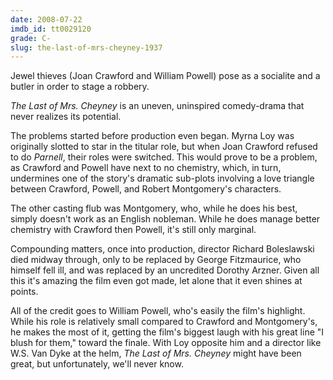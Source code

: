 ```yaml
---
date: 2008-07-22
imdb_id: tt0029120
grade: C-
slug: the-last-of-mrs-cheyney-1937
---
```


Jewel thieves (Joan Crawford and William Powell) pose as a socialite and a butler in order to stage a robbery.

_The Last of Mrs. Cheyney_ is an uneven, uninspired comedy-drama that never realizes its potential.

The problems started before production even began. Myrna Loy was originally slotted to star in the titular role, but when Joan Crawford refused to do <span data-imdb-id="tt0029377">_Parnell_</span>, their roles were switched. This would prove to be a problem, as Crawford and Powell have next to no chemistry, which, in turn, undermines one of the story's dramatic sub-plots involving a love triangle between Crawford, Powell, and Robert Montgomery's characters.

The other casting flub was Montgomery, who, while he does his best, simply doesn't work as an English nobleman. While he does manage better chemistry with Crawford then Powell, it's still only marginal.

Compounding matters, once into production, director Richard Boleslawski died midway through, only to be replaced by George Fitzmaurice, who himself fell ill, and was replaced by an uncredited Dorothy Arzner. Given all this it's amazing the film even got made, let alone that it even shines at points.

All of the credit goes to William Powell, who's easily the film's highlight. While his role is relatively small compared to Crawford and Montgomery's, he makes the most of it, getting the film's biggest laugh with his great line "I blush for them," toward the finale. With Loy opposite him and a director like W.S. Van Dyke at the helm, _The Last of Mrs. Cheyney_ might have been great, but unfortunately, we'll never know.
